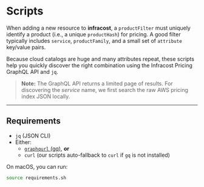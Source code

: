 # Scripts

When adding a new resource to **infracost**, a `productFilter` must uniquely
identify a product (i.e., a unique `productHash`) for pricing. A good filter
typically includes `service`, `productFamily`, and a small set of
`attribute` key/value pairs.

Because cloud catalogs are huge and many attributes repeat, these scripts help
you quickly discover the right combination using the Infracost Pricing GraphQL
API and `jq`.

> **Note:** The GraphQL API returns a limited page of results. For discovering
> the *service* name, we first search the raw AWS pricing index JSON locally.

---

## Requirements

- `jq` (JSON CLI)
- Either:
  - [`graphqurl` (gq)](https://github.com/hasura/graphqurl), **or**
  - `curl` (our scripts auto-fallback to `curl` if `gq` is not installed)

On macOS, you can run:

```sh
source requirements.sh

